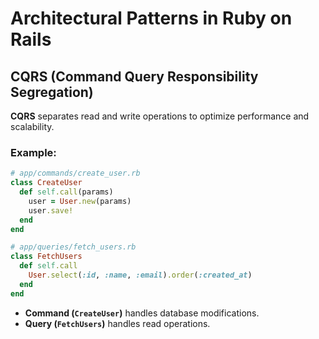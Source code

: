 # Architectural Patterns in Ruby on Rails

## CQRS (Command Query Responsibility Segregation)
**CQRS** separates read and write operations to optimize performance and scalability.

### Example:
```ruby
# app/commands/create_user.rb
class CreateUser
  def self.call(params)
    user = User.new(params)
    user.save!
  end
end

# app/queries/fetch_users.rb
class FetchUsers
  def self.call
    User.select(:id, :name, :email).order(:created_at)
  end
end
```

- **Command (`CreateUser`)** handles database modifications.
- **Query (`FetchUsers`)** handles read operations.